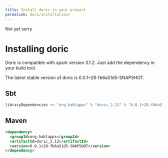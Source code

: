 ```yaml
---
title: Install doric in your project
permalink: docs/installation/
---
```

Not yet sorry
# Installing doric
Doric is compatible with spark version 3.1.2. Just add the dependency in your build tool.

The latest stable version of doric is 0.0.1+28-fb6a51d5-SNAPSHOT.

## Sbt
```scala
libraryDependencies += "org.hablapps" % "doric_2.12" % "0.0.1+28-fb6a51d5-SNAPSHOT"
```
## Maven
```xml
<dependency>
  <groupId>org.hablapps</groupId>
  <artifactId>doric_2.12</artifactId>
  <version>0.0.1+28-fb6a51d5-SNAPSHOT</version>
</dependency>
```
